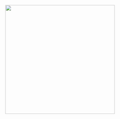 
<p align="center">
  <img src="https://github.com/EmuZONE/repo/edit/master/MediaCenterGUI/logo.png" width="350"/>
</p>
